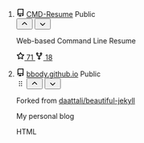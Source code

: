<ol class="d-flex flex-wrap list-style-none gutter-condensed mb-2 js-pinned-items-reorder-list">
  <li class="mb-3 d-flex flex-content-stretch col-12 col-md-6 col-lg-6">
    <div class="Box d-flex pinned-item-list-item p-3 width-full js-pinned-item-list-item public sortable-button-item source reorderable">
      <div class="pinned-item-list-item-content">
        <div class="d-flex width-full position-relative">
          <div class="flex-1">
            <svg aria-hidden="true" height="16" viewBox="0 0 16 16" version="1.1" width="16" data-view-component="true" class="octicon octicon-repo mr-1 color-fg-muted">
              <path fill-rule="evenodd" d="M2 2.5A2.5 2.5 0 014.5 0h8.75a.75.75 0 01.75.75v12.5a.75.75 0 01-.75.75h-2.5a.75.75 0 110-1.5h1.75v-2h-8a1 1 0 00-.714 1.7.75.75 0 01-1.072 1.05A2.495 2.495 0 012 11.5v-9zm10.5-1V9h-8c-.356 0-.694.074-1 .208V2.5a1 1 0 011-1h8zM5 12.25v3.25a.25.25 0 00.4.2l1.45-1.087a.25.25 0 01.3 0L8.6 15.7a.25.25 0 00.4-.2v-3.25a.25.25 0 00-.25-.25h-3.5a.25.25 0 00-.25.25z">
              </path>
            </svg>
            <a class="mr-1 text-bold wb-break-word"
              href="/bbody/CMD-Resume">
              <span class="repo" title="CMD-Resume">CMD-Resume</span></a>
            <span></span><span
              class="Label Label--secondary v-align-middle mt-1 no-wrap v-align-baseline Label--inline">Public</span>
          </div>
          <div>
            <button data-direction="up" type="button" data-view-component="true"
              class="show-on-focus sortable-button js-sortable-button btn-outline btn-sm btn right-0"> <svg
                aria-label="Move CMD-Resume up" role="img" height="16" viewBox="0 0 16 16" version="1.1" width="16"
                data-view-component="true" class="octicon octicon-chevron-up">
                <path fill-rule="evenodd"
                  d="M3.22 9.78a.75.75 0 010-1.06l4.25-4.25a.75.75 0 011.06 0l4.25 4.25a.75.75 0 01-1.06 1.06L8 6.06 4.28 9.78a.75.75 0 01-1.06 0z">
                </path>
              </svg>
            </button> <button data-direction="down" type="button" data-view-component="true"
              class="show-on-focus sortable-button js-sortable-button btn-outline btn-sm btn right-0"> <svg
                aria-label="Move CMD-Resume down" role="img" height="16" viewBox="0 0 16 16" version="1.1" width="16"
                data-view-component="true" class="octicon octicon-chevron-down">
                <path fill-rule="evenodd"
                  d="M12.78 6.22a.75.75 0 010 1.06l-4.25 4.25a.75.75 0 01-1.06 0L3.22 7.28a.75.75 0 011.06-1.06L8 9.94l3.72-3.72a.75.75 0 011.06 0z">
                </path>
              </svg>
            </button>
          </div>
        </div>
        <p class="pinned-item-desc color-fg-muted text-small mt-2 mb-0">
          Web-based Command Line Resume
        </p>
        <p class="mb-0 mt-2 f6 color-fg-muted">
          <a href="/bbody/CMD-Resume/stargazers" class="pinned-item-meta Link--muted">
            <svg aria-label="stars" role="img" height="16" viewBox="0 0 16 16" version="1.1" width="16"
              data-view-component="true" class="octicon octicon-star">
              <path fill-rule="evenodd"
                d="M8 .25a.75.75 0 01.673.418l1.882 3.815 4.21.612a.75.75 0 01.416 1.279l-3.046 2.97.719 4.192a.75.75 0 01-1.088.791L8 12.347l-3.766 1.98a.75.75 0 01-1.088-.79l.72-4.194L.818 6.374a.75.75 0 01.416-1.28l4.21-.611L7.327.668A.75.75 0 018 .25zm0 2.445L6.615 5.5a.75.75 0 01-.564.41l-3.097.45 2.24 2.184a.75.75 0 01.216.664l-.528 3.084 2.769-1.456a.75.75 0 01.698 0l2.77 1.456-.53-3.084a.75.75 0 01.216-.664l2.24-2.183-3.096-.45a.75.75 0 01-.564-.41L8 2.694v.001z">
              </path>
            </svg>
            71
          </a>
          <a href="/bbody/CMD-Resume/forks" class="pinned-item-meta Link--muted">
            <svg aria-label="forks" role="img" height="16" viewBox="0 0 16 16" version="1.1" width="16"
              data-view-component="true" class="octicon octicon-repo-forked">
              <path fill-rule="evenodd"
                d="M5 3.25a.75.75 0 11-1.5 0 .75.75 0 011.5 0zm0 2.122a2.25 2.25 0 10-1.5 0v.878A2.25 2.25 0 005.75 8.5h1.5v2.128a2.251 2.251 0 101.5 0V8.5h1.5a2.25 2.25 0 002.25-2.25v-.878a2.25 2.25 0 10-1.5 0v.878a.75.75 0 01-.75.75h-4.5A.75.75 0 015 6.25v-.878zm3.75 7.378a.75.75 0 11-1.5 0 .75.75 0 011.5 0zm3-8.75a.75.75 0 100-1.5.75.75 0 000 1.5z">
              </path>
            </svg>
            18
          </a>
        </p>
      </div>
    </div>
  </li>
  <li class="mb-3 d-flex flex-content-stretch col-12 col-md-6 col-lg-6">
    <div
      class="Box d-flex pinned-item-list-item p-3 width-full js-pinned-item-list-item public sortable-button-item fork reorderable">
      <div class="pinned-item-list-item-content">
        <div class="d-flex width-full position-relative">
          <div class="flex-1">
            <svg aria-hidden="true" height="16" viewBox="0 0 16 16" version="1.1" width="16" data-view-component="true"
              class="octicon octicon-repo mr-1 color-fg-muted">
              <path fill-rule="evenodd"
                d="M2 2.5A2.5 2.5 0 014.5 0h8.75a.75.75 0 01.75.75v12.5a.75.75 0 01-.75.75h-2.5a.75.75 0 110-1.5h1.75v-2h-8a1 1 0 00-.714 1.7.75.75 0 01-1.072 1.05A2.495 2.495 0 012 11.5v-9zm10.5-1V9h-8c-.356 0-.694.074-1 .208V2.5a1 1 0 011-1h8zM5 12.25v3.25a.25.25 0 00.4.2l1.45-1.087a.25.25 0 01.3 0L8.6 15.7a.25.25 0 00.4-.2v-3.25a.25.25 0 00-.25-.25h-3.5a.25.25 0 00-.25.25z">
              </path>
            </svg>
            <a class="mr-1 text-bold wb-break-word"
              href="/bbody/bbody.github.io">
              <span class="repo" title="bbody.github.io">bbody.github.io</span></a>
            <span></span><span
              class="Label Label--secondary v-align-middle mt-1 no-wrap v-align-baseline Label--inline">Public</span>
          </div>
          <div>
            <input type="hidden" name="pinned_items_id_and_type[]" id="pinned-item-reorder-52161478"
              value="52161478-Repository" autocomplete="off" class="form-control">
            <span class="pinned-item-handle js-pinned-item-reorder pl-2" title="Drag to reorder">
              <svg aria-hidden="true" height="16" viewBox="0 0 16 16" version="1.1" width="16"
                data-view-component="true" class="octicon octicon-grabber">
                <path fill-rule="evenodd"
                  d="M10 13a1 1 0 100-2 1 1 0 000 2zm-4 0a1 1 0 100-2 1 1 0 000 2zm1-5a1 1 0 11-2 0 1 1 0 012 0zm3 1a1 1 0 100-2 1 1 0 000 2zm1-5a1 1 0 11-2 0 1 1 0 012 0zM6 5a1 1 0 100-2 1 1 0 000 2z">
                </path>
              </svg>
            </span>
            <button data-direction="up" type="button" data-view-component="true"
              class="show-on-focus sortable-button js-sortable-button btn-outline btn-sm btn right-0"> <svg
                aria-label="Move bbody.github.io up" role="img" height="16" viewBox="0 0 16 16" version="1.1" width="16"
                data-view-component="true" class="octicon octicon-chevron-up">
                <path fill-rule="evenodd"
                  d="M3.22 9.78a.75.75 0 010-1.06l4.25-4.25a.75.75 0 011.06 0l4.25 4.25a.75.75 0 01-1.06 1.06L8 6.06 4.28 9.78a.75.75 0 01-1.06 0z">
                </path>
              </svg>
            </button> <button data-direction="down" type="button" data-view-component="true"
              class="show-on-focus sortable-button js-sortable-button btn-outline btn-sm btn right-0"> <svg
                aria-label="Move bbody.github.io down" role="img" height="16" viewBox="0 0 16 16" version="1.1"
                width="16" data-view-component="true" class="octicon octicon-chevron-down">
                <path fill-rule="evenodd"
                  d="M12.78 6.22a.75.75 0 010 1.06l-4.25 4.25a.75.75 0 01-1.06 0L3.22 7.28a.75.75 0 011.06-1.06L8 9.94l3.72-3.72a.75.75 0 011.06 0z">
                </path>
              </svg>
            </button>
          </div>
        </div>
        <p class="color-fg-muted text-small mt-2 mb-0">
          Forked from <a class="Link--muted" href="/daattali/beautiful-jekyll">daattali/beautiful-jekyll</a>
        </p>
        <p class="pinned-item-desc color-fg-muted text-small mt-2 mb-0">
          My personal blog
        </p>
        <p class="mb-0 mt-2 f6 color-fg-muted">
          <span class="d-inline-block mr-3">
            <span class="repo-language-color" style="background-color: #e34c26"></span>
            <span itemprop="programmingLanguage">HTML</span>
          </span>
        </p>
      </div>
    </div>
  </li>
</ol>
